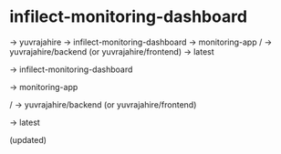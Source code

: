# infilect-monitoring-dashboard
<ORG> → yuvrajahire
<REPO> → infilect-monitoring-dashboard
<namespace> → monitoring-app
<registry>/<repo> → yuvrajahire/backend (or yuvrajahire/frontend)
<tag> → latest


<REPO> → infilect-monitoring-dashboard

<namespace> → monitoring-app

<registry>/<repo> → yuvrajahire/backend (or yuvrajahire/frontend)

<tag> → latest 


 (updated)
